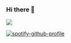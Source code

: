### Hi there 👋

![](https://komarev.com/ghpvc/?username=kunal15145&style=plastic&color=red)

[![spotify-github-profile](https://spotify-github-profile.vercel.app/api/view?uid=6k9c4v9t45csrm26wj1vyvg0n&cover_image=true)](https://github.com/kittinan/spotify-github-profile)

<!--
**kunal15145/kunal15145** is a ✨ _special_ ✨ repository because its `README.md` (this file) appears on your GitHub profile.

Here are some ideas to get you started:

- 🔭 I’m currently working on ...
- 🌱 I’m currently learning ...
- 👯 I’m looking to collaborate on ...
- 🤔 I’m looking for help with ...
- 💬 Ask me about ...
- 📫 How to reach me: ...
- 😄 Pronouns: ...
- ⚡ Fun fact: ...
-->

